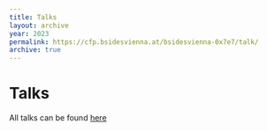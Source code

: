 ```yaml
---
title: Talks
layout: archive
year: 2023
permalink: https://cfp.bsidesvienna.at/bsidesvienna-0x7e7/talk/
archive: true
---
```

# Talks

All talks can be found [here](https://cfp.bsidesvienna.at/bsidesvienna-0x7e7/talk/)
